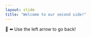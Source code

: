 ```yaml
---
layout: slide
title: "Welcome to our second side!"
---
```

:bouquet: :arrow_left: 
Use the left arrow to go back!
